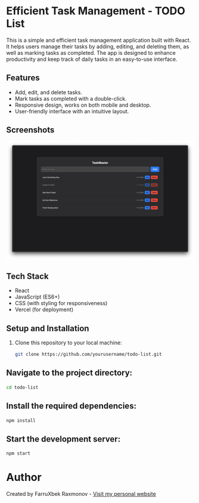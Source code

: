 # Efficient Task Management - TODO List

This is a simple and efficient task management application built with React. It helps users manage their tasks by adding, editing, and deleting them, as well as marking tasks as completed. The app is designed to enhance productivity and keep track of daily tasks in an easy-to-use interface.

## Features

- Add, edit, and delete tasks.
- Mark tasks as completed with a double-click.
- Responsive design, works on both mobile and desktop.
- User-friendly interface with an intuitive layout.

## Screenshots

![Screenshot 1](public/TaskMaster.webp)

## Tech Stack

- React
- JavaScript (ES6+)
- CSS (with styling for responsiveness)
- Vercel (for deployment)

## Setup and Installation

1. Clone this repository to your local machine:
   ```bash
   git clone https://github.com/yourusername/todo-list.git
   ```

## Navigate to the project directory:

```bash
cd todo-list
```

## Install the required dependencies:

```bash
npm install
```

## Start the development server:

```bash
npm start
```

# Author

Created by FarruXbek Raxmonov - [Visit my personal website](https://www.raxmonovrx.uz)
